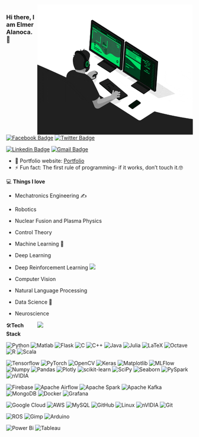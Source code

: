 <img align="right" src="developer.gif" alt="Coder GIF" width="420" height="350">



### Hi there, I am Elmer Alanoca. 👋

[![Facebook Badge](https://img.shields.io/badge/-eealanoca-blue?style=flat-square&logo=Facebook&logoColor=white&link=https://www.facebook.com/eealanoca/)](https://www.facebook.com/eealanoca)
[![Twitter Badge](https://img.shields.io/badge/-eealanoca-blue?style=flat-square&logo=Twitter&logoColor=white&link=https://www.twitter.com/eealanoca/)](https://www.twitter.com/eealanoca)

[![Linkedin Badge](https://img.shields.io/badge/-eealanoca-blue?style=flat-square&logo=Linkedin&logoColor=white&link=https://www.linkedin.com/in/eealanoca/)](https://www.linkedin.com/in/eealanoca)
[![Gmail Badge](https://img.shields.io/badge/-elmer.jage21@gmail.com-c14438?style=flat-square&logo=Gmail&logoColor=white&link=mailto:elmer.jage21@gmail.com)](mailto:elmer.jage21@gmail.com) 


- 🎯 Portfolio website: [Portfolio](https://eealanoca.github.io/)
- ⚡ Fun fact: The first rule of programming- if it works, don’t touch it.🤓

💻 **Things I love**
- Mechatronics Engineering ✍️
- Robotics
- Nuclear Fusion and Plasma Physics
- Control Theory
- Machine Learning 🧐
- Deep Learning
- Deep Reinforcement Learning <img src="https://media.giphy.com/media/WUlplcMpOCEmTGBtBW/giphy.gif" width="30"> 
- Computer Vision
- Natural Language Processing
- Data Science 😬
- Neuroscience


    <a href="https://github.com/anuraghazra/github-readme-stats" title="Go to Source">
      <img align="right" width=420 height="auto" src="https://github-readme-stats.vercel.app/api?username=eealanoca&show_icons=true&theme=dark&border_color=61dafb&hide_border=true&include_all_commits=true" />
    </a>
    
🛠**Tech Stack**

![Python](https://img.shields.io/badge/-Python-000000?style=flat&logo=python)
![Matlab](https://img.shields.io/badge/-Matlab-000000?style=flat&logo=Matlab)
![Flask](https://img.shields.io/badge/-Flask-000000?style=flat&logo=Flask)
![C](https://img.shields.io/badge/-C-000000?style=flat&logo=C)
![C++](https://img.shields.io/badge/-C++-000000?style=flat&logo=C%2B%2B)
![Java](https://img.shields.io/badge/-JAVA-000000?style=flat&logo=openjdk)
![Julia](https://img.shields.io/badge/-Julia-000000?style=flat&logo=julia)
![LaTeX](https://img.shields.io/badge/-LaTeX-000000?style=flat&logo=latex)
![Octave](https://img.shields.io/badge/-Octave-000000?style=flat&logo=Octave)
![R](https://img.shields.io/badge/-R-000000?style=flat&logo=r)
![Scala](https://img.shields.io/badge/-Scala-000000?style=flat&logo=scala)

![Tensorflow](https://img.shields.io/badge/-Tensorflow-000000?style=flat&logo=tensorflow)
![PyTorch](https://img.shields.io/badge/-PyTorch-000000?style=flat&logo=pytorch)
![OpenCV](https://img.shields.io/badge/-OpenCV-000000?style=flat&logo=opencv)
![Keras](https://img.shields.io/badge/-Keras-000000?style=flat&logo=keras)
![Matplotlib](https://img.shields.io/badge/-Matplotlib-000000?style=flat&logo=matplotlib)
![MLFlow](https://img.shields.io/badge/-MLFlow-000000?style=flat&logo=mlflow)
![Numpy](https://img.shields.io/badge/-Numpy-000000?style=flat&logo=numpy)
![Pandas](https://img.shields.io/badge/-Pandas-000000?style=flat&logo=pandas)
![Plotly](https://img.shields.io/badge/-Plotly-000000?style=flat&logo=plotly)
![scikit-learn](https://img.shields.io/badge/-Scikit--Learn-000000?style=flat&logo=scikit-learn)
![SciPy](https://img.shields.io/badge/-SciPy-000000?style=flat&logo=scipy)
![Seaborn](https://img.shields.io/badge/-Seaborn-000000?style=flat&logo=seaborn)
![PySpark](https://img.shields.io/badge/-PySpark-000000?style=flat&logo=PySpark)
![nVIDIA](https://img.shields.io/badge/-nVIDIA-000000?style=flat&logo=nvidia)

![Firebase](https://img.shields.io/badge/-Firebase-000000?style=flat&logo=firebase)
![Apache Airflow](https://img.shields.io/badge/-Apache_Airflow-000000?style=flat&logo=Apache%20airflow)
![Apache Spark](https://img.shields.io/badge/-Apache_Spark-000000?style=flat&logo=Apache%20spark)
![Apache Kafka](https://img.shields.io/badge/-Apache_Kafka-000000?style=flat&logo=Apache%20Kafka)
![MongoDB](https://img.shields.io/badge/-MongoDB-000000?style=flat&logo=mongodb)
![Docker](https://img.shields.io/badge/-Docker-000000?style=flat&logo=docker)
![Grafana](https://img.shields.io/badge/-Grafana-000000?style=flat&logo=grafana)

![Google Cloud](https://img.shields.io/badge/-Google_Cloud-000000?style=flat&logo=google-cloud)
![AWS](https://img.shields.io/badge/AWS-000000?style=flat-square&logo=amazon-aws)
![MySQL](https://img.shields.io/badge/-MySQL-000000?style=flat&logo=MySQL)
![GitHub](https://img.shields.io/badge/-GitHub-000000?style=flat&logo=github&logoColor=FFFFFF)
![Linux](https://img.shields.io/badge/-Linux-000000?style=flat&logo=linux&logoColor=FCC624)
![nVIDIA](https://img.shields.io/badge/-nVIDIA-000000?style=flat&logo=nvidia)
![Git](https://img.shields.io/badge/-Git-000000?style=flat&logo=git&logoColor=F05032)

![ROS](https://img.shields.io/badge/-ROS-000000?style=flat&logo=ros)
![Gimp](https://img.shields.io/badge/-Gimp-000000?style=flat&logo=gimp)
![Arduino](https://img.shields.io/badge/-arduino-000000?style=flat&logo=arduino)

![Power Bi](https://img.shields.io/badge/-Power_Bi-000000?style=flat&logo=powerbi)
![Tableau](https://img.shields.io/badge/-Tableau-000000?style=flat&logo=tableu)

<div align="center">
    <h4 align="center"></h4>
</div>

